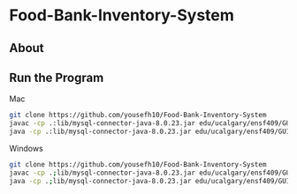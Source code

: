 # Food-Bank-Inventory-System

## About      


## Run the Program

Mac
```sh
git clone https://github.com/yousefh10/Food-Bank-Inventory-System
javac -cp .:lib/mysql-connector-java-8.0.23.jar edu/ucalgary/ensf409/GUI.java
java -cp .:lib/mysql-connector-java-8.0.23.jar edu/ucalgary/ensf409/GUI
```

Windows
```sh
git clone https://github.com/yousefh10/Food-Bank-Inventory-System
javac -cp .;lib/mysql-connector-java-8.0.23.jar edu/ucalgary/ensf409/GUI.java
java -cp .;lib/mysql-connector-java-8.0.23.jar edu/ucalgary/ensf409/GUI
```
